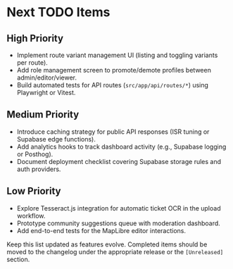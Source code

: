 # Next TODO Items

## High Priority
- Implement route variant management UI (listing and toggling variants per route).
- Add role management screen to promote/demote profiles between admin/editor/viewer.
- Build automated tests for API routes (`src/app/api/routes/*`) using Playwright or Vitest.

## Medium Priority
- Introduce caching strategy for public API responses (ISR tuning or Supabase edge functions).
- Add analytics hooks to track dashboard activity (e.g., Supabase logging or Posthog).
- Document deployment checklist covering Supabase storage rules and auth providers.

## Low Priority
- Explore Tesseract.js integration for automatic ticket OCR in the upload workflow.
- Prototype community suggestions queue with moderation dashboard.
- Add end-to-end tests for the MapLibre editor interactions.

Keep this list updated as features evolve. Completed items should be moved to the changelog under the appropriate release or the `[Unreleased]` section.
